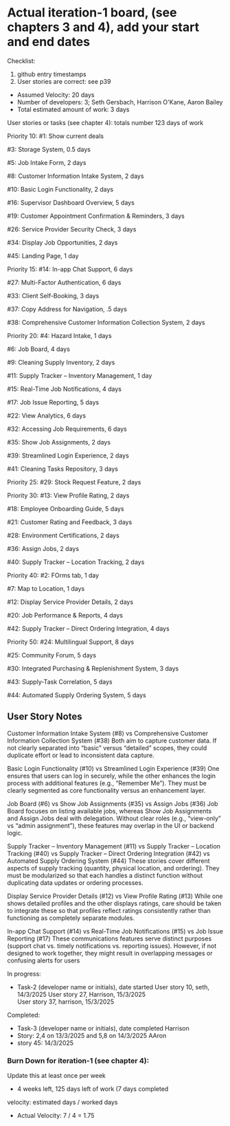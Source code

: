 # Actual iteration-1 board, (see chapters 3 and 4), add your start and end dates 

Checklist: 
1. github entry timestamps
2. User stories are correct: see p39

* Assumed Velocity: 20 days
* Number of developers: 3;  Seth Gersbach, Harrison O'Kane, Aaron Bailey
* Total estimated amount of work: 3 days

User stories or tasks (see chapter 4):
totals number 123 days of work

Priority 10:
#1: Show current deals

#3: Storage System, 0.5 days

#5: Job Intake Form, 2 days

#8: Customer Information Intake System, 2 days

#10: Basic Login Functionality, 2 days

#16: Supervisor Dashboard Overview, 5 days

#19: Customer Appointment Confirmation & Reminders, 3 days

#26: Service Provider Security Check, 3 days

#34: Display Job Opportunities, 2 days

#45: Landing Page, 1 day

Priority 15:
#14: In-app Chat Support, 6 days

#27: Multi-Factor Authentication, 6 days

#33: Client Self-Booking, 3 days

#37: Copy Address for Navigation, .5 days

#38: Comprehensive Customer Information Collection System, 2 days

Priority 20:
#4: Hazard Intake, 1 days

#6: Job Board, 4 days

#9: Cleaning Supply Inventory, 2 days

#11: Supply Tracker – Inventory Management, 1 day

#15: Real-Time Job Notifications, 4 days

#17: Job Issue Reporting, 5 days

#22: View Analytics, 6 days

#32: Accessing Job Requirements, 6 days

#35: Show Job Assignments, 2 days

#39: Streamlined Login Experience, 2 days

#41: Cleaning Tasks Repository, 3 days

Priority 25:
#29: Stock Request Feature, 2 days

Priority 30:
#13: View Profile Rating, 2 days

#18: Employee Onboarding Guide, 5 days

#21: Customer Rating and Feedback, 3 days

#28: Environment Certifications, 2 days

#36: Assign Jobs, 2 days

#40: Supply Tracker – Location Tracking, 2 days

Priority 40:
#2: FOrms tab, 1 day

#7: Map to Location, 1 days

#12: Display Service Provider Details, 2 days

#20: Job Performance & Reports, 4 days

#42: Supply Tracker – Direct Ordering Integration, 4 days

Priority 50:
#24: Multilingual Support, 8 days

#25: Community Forum, 5 days

#30: Integrated Purchasing & Replenishment System, 3 days

#43: Supply-Task Correlation, 5 days

#44: Automated Supply Ordering System, 5 days


## User Story Notes ##
Customer Information Intake System (#8) vs Comprehensive Customer Information Collection System (#38) Both aim to capture customer data. If not clearly separated into “basic” versus “detailed” scopes, they could duplicate effort or lead to inconsistent data capture.

Basic Login Functionality (#10) vs Streamlined Login Experience (#39) One ensures that users can log in securely, while the other enhances the login process with additional features (e.g., “Remember Me”). They must be clearly segmented as core functionality versus an enhancement layer.

Job Board (#6) vs Show Job Assignments (#35) vs Assign Jobs (#36) Job Board focuses on listing available jobs, whereas Show Job Assignments and Assign Jobs deal with delegation. Without clear roles (e.g., “view-only” vs “admin assignment”), these features may overlap in the UI or backend logic.

Supply Tracker – Inventory Management (#11) vs Supply Tracker – Location Tracking (#40) vs Supply Tracker – Direct Ordering Integration (#42) vs Automated Supply Ordering System (#44) These stories cover different aspects of supply tracking (quantity, physical location, and ordering). They must be modularized so that each handles a distinct function without duplicating data updates or ordering processes.

Display Service Provider Details (#12) vs View Profile Rating (#13) While one shows detailed profiles and the other displays ratings, care should be taken to integrate these so that profiles reflect ratings consistently rather than functioning as completely separate modules.

In-app Chat Support (#14) vs Real-Time Job Notifications (#15) vs Job Issue Reporting (#17) These communications features serve distinct purposes (support chat vs. timely notifications vs. reporting issues). However, if not designed to work together, they might result in overlapping messages or confusing alerts for users

In progress:
* Task-2 (developer name or initials), date started
User story 10, seth, 14/3/2025
User story 27, Harrison, 15/3/2025                                                                                             
User story 37, harrison, 15/3/2025

Completed:
* Task-3 (developer name or initials), date completed
Harrison 
* Story: 2,4 on 13/3/2025 and 5,8 on 14/3/2025
AAron
* story 45: 14/3/2025

### Burn Down for iteration-1 (see chapter 4):
Update this at least once per week
* 4 weeks left, 125 days left of work (7 days completed

velocity: estimated days / worked days 
* Actual Velocity: 7 / 4 = 1.75